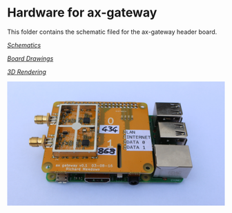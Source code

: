 # Hardware for ax-gateway

This folder contains the schematic filed for the ax-gateway header
board.

_[Schematics](ax-gateway.sch.pdf)_

_[Board Drawings](ax-gateway.kicad_pcb.pdf)_

_[3D Rendering](ax-gateway.kicad_pcb.png)_

![Assembled ax-gateway header board](ax-gateway-on-pi.jpg
 "Assembled ax-gateway header board")
